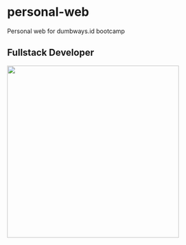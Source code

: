 # personal-web
Personal web for dumbways.id bootcamp
## Fullstack Developer
<img align='center' src='https://dumbways.id/assets/images/brandwhite.png' width='400"'>
